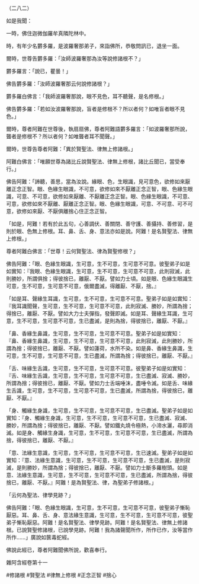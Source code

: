 （二八二）

如是我聞：

一時，佛住迦微伽羅牟真隣陀林中。

時，有年少名欝多羅，是波羅奢那弟子，來詣佛所，恭敬問訊已，退坐一面。

爾時，世尊告欝多羅：「汝師波羅奢那為汝等說修諸根不？」

欝多羅言：「說已，瞿曇！」

佛告欝多羅：「汝師波羅奢那云何說修諸根？」

欝多羅白佛言：「我師波羅奢那說，眼不見色，耳不聽聲，是名修根。」

佛告欝多羅：「若如汝波羅奢那說，盲者是修根不？所以者何？如唯盲者眼不見色。」

爾時，尊者阿難在世尊後，執扇扇佛，尊者阿難語欝多羅言：「如波羅奢那所說，聾者是修根不？所以者何？如唯聾者耳不聞聲。」

爾時，世尊告尊者阿難：「異於賢聖法、律無上修諸根。」

阿難白佛言：「唯願世尊為諸比丘說賢聖法、律無上修根，諸比丘聞已，當受奉行。」

佛告阿難：「諦聽，善思，當為汝說。緣眼、色，生眼識，見可意色，欲修如來厭離正念正智。眼、色緣生眼識，不可意，欲修如來不厭離正念正智，眼、色緣生眼識，可意、不可意，欲修如來厭離、不厭離正念正智。眼、色緣生眼識，不可意、可意，欲修如來不厭離、厭離正念正智。眼、色緣生眼識，可意、不可意、可不可意，欲修如來厭、不厭俱離捨心住正念正智。

「如是，阿難！若有於此五句，心善調伏、善關閉、善守護、善攝持、善修習，是則於眼、色無上修根。耳、鼻、舌、身、意法亦如是說。阿難！是名賢聖法、律無上修根。」

尊者阿難白佛言：「世尊！云何賢聖法、律為賢聖修根？」

佛告阿難：「眼、色緣生眼識，生可意，生不可意，生可意不可意。彼聖弟子如是如實知：『我眼、色緣生眼識，生可意，生不可意，生可意不可意，此則寂滅，此則勝妙，所謂俱捨；得彼捨已，離厭、不厭。譬如力士頃。如是眼、色緣生眼識生可意，生不可意，生可意不可意，俄爾盡滅，得離厭、不厭，捨。』

「如是耳、聲緣生耳識，生可意，生不可意，生可意不可意。聖弟子如是如實知：『我耳識聞聲，生可意，生不可意，生可意不可意，此則寂滅、勝妙，所謂為捨；得捨已，離厭、不厭。譬如大力士夫彈指，發聲即滅。如是耳、聲緣生耳識，生可意，生不可意，生可意不可意，生已盡滅，是則為捨，得彼捨已，離厭、不厭。』

「鼻、香緣生鼻識，生可意，生不可意，生可意不可意。聖弟子如是如實知：『鼻、香緣生鼻識，生可意，生不可意，生可意不可意，此則寂滅，此則勝妙，所謂為捨；得彼捨已，離厭、不厭。譬如蓮荷，水所不染。如是鼻、香緣生鼻識，生可意，生不可意，生可意不可意，生已盡滅，所謂為捨；得彼捨已，離厭、不厭。』

「舌、味緣生舌識，生可意，生不可意，生可意不可意。彼聖弟子如是如實知：『舌、味緣生舌識，生可意，生不可意，生可意不可意，生已盡滅、寂滅、勝妙，所謂為捨；得彼捨已，離厭、不厭。譬如力士舌端唾沫，盡唾令滅。如是舌、味緣生舌識，生可意，生不可意，生可意不可意，生已盡滅，所謂為捨，得彼捨已，離厭、不厭。』

「身、觸緣生身識，生可意，生不可意，生可意不可意，生已盡滅。聖弟子如是如實知：『身、觸緣生身識，生可意，生不可意，生可意不可意，生已盡滅、寂滅、勝妙，所謂為捨；得彼捨已，離厭、不厭。譬如鐵丸燒令極熱，小渧水灑，尋即消滅。如是身、觸緣生身識，生可意，生不可意，生可意不可意，生已盡滅，所謂為捨，得彼捨已，離厭、不厭。』

「意、法緣生意識，生可意，生不可意，生可意不可意，生已速滅。聖弟子如是如實知：『意、法緣生意識，生可意，生不可意，生可意不可意，生已盡滅，是則寂滅，是則勝妙，所謂為捨；得彼捨已，離厭、不厭。譬如力士斷多羅樹頭。如是意、法緣生意識，生可意，生不可意，生可意不可意，生已盡滅，所謂為捨，得彼捨已，離厭、不厭。』阿難！是為賢聖法、律，為聖弟子修諸根。」

「云何為聖法、律學見跡？」

佛告阿難：「眼、色緣生眼識，生可意，生不可意，生可意不可意，彼聖弟子慚恥厭惡。耳、鼻、舌、身、意法緣生意識，生可意，生不可意，生可意不可意，彼聖弟子慚恥厭惡。阿難！是名賢聖法、律學見跡。阿難！是名賢聖法、律無上修諸根。已說賢聖修諸根，已說學見跡。阿難！我為諸聲聞所作，所作已作，汝等當作所作……」廣說如篋毒蛇經。

佛說此經已，尊者阿難聞佛所說，歡喜奉行。

雜阿含經卷第十一





#修諸根
#賢聖法
#律無上修根
#正念正智
#捨心
